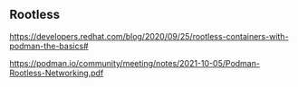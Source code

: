

## Rootless

https://developers.redhat.com/blog/2020/09/25/rootless-containers-with-podman-the-basics#

https://podman.io/community/meeting/notes/2021-10-05/Podman-Rootless-Networking.pdf
